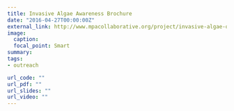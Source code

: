 ```yaml
---
title: Invasive Algae Awareness Brochure
date: "2016-04-27T00:00:00Z"
external_link: http://www.mpacollaborative.org/project/invasive-algae-outreach-brochure/
image:
  caption: 
  focal_point: Smart
summary:
tags:
- outreach

url_code: ""
url_pdf: ""
url_slides: ""
url_video: ""
---
```


